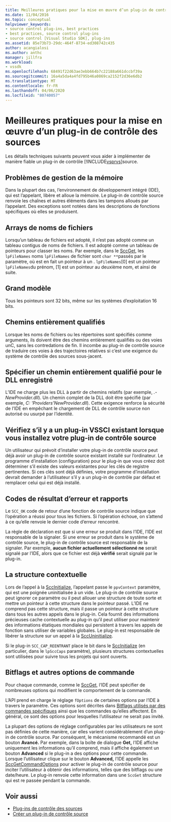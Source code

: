 ```yaml
---
title: Meilleures pratiques pour la mise en œuvre d’un plug-in de contrôle des sources (fr) Microsoft Docs
ms.date: 11/04/2016
ms.topic: conceptual
helpviewer_keywords:
- source control plug-ins, best practices
- best practices, source control plug-ins
- source control [Visual Studio SDK], plug-ins
ms.assetid: 85e73b73-29dc-464f-8734-ed308742c435
author: acangialosi
ms.author: anthc
manager: jillfra
ms.workload:
- vssdk
ms.openlocfilehash: 68491f22d63ae3ebb664b7c22188a661dccbf39a
ms.sourcegitcommit: 16a4a5da4a4fd795b46a0869ca2152f2d36e6db2
ms.translationtype: MT
ms.contentlocale: fr-FR
ms.lasthandoff: 04/06/2020
ms.locfileid: "80740057"
---
```

# <a name="best-practices-for-implementing-a-source-control-plug-in"></a>Meilleures pratiques pour la mise en œuvre d’un plug-in de contrôle des sources
Les détails techniques suivants peuvent vous aider à implémenter de manière fiable un plug-in de contrôle [!INCLUDE[vsprvs](../code-quality/includes/vsprvs_md.md)]source.

## <a name="memory-management-issues"></a>Problèmes de gestion de la mémoire
 Dans la plupart des cas, l’environnement de développement intégré (IDE), qui est l’appelant, libère et alloue la mémoire. Le plug-in de contrôle source renvoie les chaînes et autres éléments dans les tampons alloués par l’appelant. Des exceptions sont notées dans les descriptions de fonctions spécifiques où elles se produisent.

## <a name="arrays-of-file-names"></a>Arrays de noms de fichiers
 Lorsqu’un tableau de fichiers est adopté, il n’est pas adopté comme un tableau contigus de noms de fichiers. Il est adopté comme un tableau de pointeurs pour classer les noms. Par exemple, dans le [SccGet](../extensibility/sccget-function.md), les `lpFileNames` noms `lpFileNames` de fichier sont `char **`passés par le paramètre, où est en fait un pointeur à un . `lpFileNames`[0] est un pointeur `lpFileNames`du prénom, [1] est un pointeur au deuxième nom, et ainsi de suite.

## <a name="large-model"></a>Grand modèle
 Tous les pointeurs sont 32 bits, même sur les systèmes d’exploitation 16 bits.

## <a name="fully-qualified-paths"></a>Chemins entièrement qualifiés
 Lorsque les noms de fichiers ou les répertoires sont spécifiés comme arguments, ils doivent être des chemins entièrement qualifiés ou des voies unC, sans les contredations de fin. Il incombe au plug-in de contrôle source de traduire ces voies à des trajectoires relatives si c’est une exigence du système de contrôle des sources sous-jacent.

## <a name="specify-a-fully-qualified-path-for-the-registered-dll"></a>Spécifier un chemin entièrement qualifié pour le DLL enregistré
 L’IDE ne charge plus les DLL à partir de chemins relatifs (par exemple, *.- NewProvider.dll*). Un chemin complet de la DLL doit être spécifié (par exemple, *C: 'Providers’NewProvider.dll*). Cette exigence renforce la sécurité de l’IDE en empêchant le chargement de DLL de contrôle source non autorisé ou usurpé par l’identité.

## <a name="check-for-an-existing-vssci-plug-in-when-you-install-your-source-control-plug-in"></a>Vérifiez s’il y a un plug-in VSSCI existant lorsque vous installez votre plug-in de contrôle source
 Un utilisateur qui prévoit d’installer votre plug-in de contrôle source peut déjà avoir un plug-in de contrôle source existant installé sur l’ordinateur. Le programme d’installation (configuration) pour le plug-in que vous créez doit déterminer s’il existe des valeurs existantes pour les clés de registre pertinentes. Si ces clés sont déjà définies, votre programme d’installation devrait demander à l’utilisateur s’il y a un plug-in de contrôle par défaut et remplacer celui qui est déjà installé.

## <a name="error-result-codes-and-reporting"></a>Codes de résultat d’erreur et rapports
 Le `SCC_OK` code de retour d’une fonction de contrôle source indique que l’opération a réussi pour tous les fichiers. Si l’opération échoue, on s’attend à ce qu’elle renvoie le dernier code d’erreur rencontré.

 La règle de déclaration est que si une erreur se produit dans l’IDE, l’IDE est responsable de la signaler. Si une erreur se produit dans le système de contrôle source, le plug-in de contrôle source est responsable de la signaler. Par exemple, **aucun fichier actuellement sélectionné ne** serait signalé par l’IDE, alors que ce fichier est déjà **vérifié** serait signalé par le plug-in.

## <a name="the-context-structure"></a>La structure contextuelle
 Lors de l’appel à la [SccInitialize](../extensibility/sccinitialize-function.md), l’appelant passe le `ppvContext` paramètre, qui est une poignée uninitialisée à un vide. Le plug-in de contrôle source peut ignorer ce paramètre ou il peut allouer une structure de toute sorte et mettre un pointeur à cette structure dans le pointeur passé. L’IDE ne comprend pas cette structure, mais il passe un pointeur à cette structure dans tous les autres appels dans le plug-in. Cela fournit des informations précieuses cache contextuelle au plug-in qu’il peut utiliser pour maintenir des informations étatiques mondiales qui persistent à travers les appels de fonction sans utiliser de variables globales. Le plug-in est responsable de libérer la structure sur un appel à la [SccUninitialize](../extensibility/sccuninitialize-function.md).

 Si le plug-in `SCC_CAP_REENTRANT` place le bit dans le [SccInitialize](../extensibility/sccinitialize-function.md) (en particulier, dans le `lpSccCaps` paramètre), plusieurs structures contextuelles sont utilisées pour suivre tous les projets qui sont ouverts.

## <a name="bitflags-and-other-command-options"></a>Bitflags et autres options de commande
 Pour chaque commande, comme le [SccGet](../extensibility/sccget-function.md), l’IDE peut spécifier de nombreuses options qui modifient le comportement de la commande.

 L’API prend en charge le réglage `fOptions` de certaines options par l’IDE à travers le paramètre. Ces options sont décrites dans [Bitflags utilisés par des commandes spécifiques](../extensibility/bitflags-used-by-specific-commands.md) ainsi que les commandes qu’elles affectent. En général, ce sont des options pour lesquelles l’utilisateur ne serait pas invité.

 La plupart des options de réglage configurables par les utilisateurs ne sont pas définies de cette manière, car elles varient considérablement d’un plug-in de contrôle source. Par conséquent, le mécanisme recommandé est un bouton **Avancé.** Par exemple, dans la boîte de dialogue **Get,** l’IDE affiche uniquement les informations qu’il comprend, mais il affiche également un bouton **Advanced** si le plug-in a des options pour cette commande. Lorsque l’utilisateur clique sur le bouton **Advanced,** l’IDE appelle les [SccGetCommandOptions](../extensibility/sccgetcommandoptions-function.md) pour activer le plug-in de contrôle source pour inciter l’utilisateur à obtenir des informations, telles que des bitflags ou une date/heure. Le plug-in renvoie cette information dans une `SccGet` structure qui est re passée pendant la commande.

## <a name="see-also"></a>Voir aussi
- [Plug-ins de contrôle des sources](../extensibility/source-control-plug-ins.md)
- [Créer un plug-in de contrôle source](../extensibility/internals/creating-a-source-control-plug-in.md)
